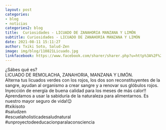 ```yaml
---
layout: post
categories:
- blog
- noticias
categories2: blog
title:  Curiosidades - LICUADO DE ZANAHORIA MANZANA Y LIMÓN
subtitle: Curiosidades - LICUADO DE ZANAHORIA MANZANA Y LIMÓN
date: 2021-08-11 15:11:27
author: Txiki Soto, Salud-Zen
image: img/blog/110821Licuado.jpg
linkfacebook: https://www.facebook.com/sharer/sharer.php?u=http%3A%2F%2Fwww.salud-zen.com%2Fblog%2Fnoticias%2F2021%2F08%2F11%2Fcuriosidades-licuado.html&amp;src=sdkpreparse
---
```


¿Sábes qué es?   
LICUADO DE REMOLACHA, ZANAHORIA, MANZANA Y LIMÓN.  
Alterna tus licuados verdes con los rojos, los dos son reconstituyentes de la sangre, ayudan al organismo a crear sangre y a renovar sus glóbulos rojos.   
Inyección de energía de buena calidad para los meses de más calor!!   
Aprendamos a usar la sabiduría de la naturaleza para alimentarnos. Es nuestro mayor seguro de vida!😉  
#txikisoto  
#saludzen   
#escuelaholisticadesaludnatural   
#unproyectodeeducacionparalaconsciencia  
